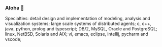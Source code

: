 ### Aloha 🤟

Specialties: detail design and implementation of modeling, analysis and visualization systems; large scale systems of distributed agents; c, c++, java, python, prolog and typescript; DB/2, MySQL, Oracle and PostgreSQL; linux, NetBSD, Solaris and AIX; vi, emacs, eclipse, intellij, pycharm and vscode; 
